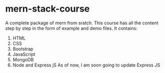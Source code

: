 # mern-stack-course
A complete package of mern from sratch.
This course has all the content step by step in the form of example and demo files.
It contains:
1. HTML
2. CSS
3. Bootstrap
4. JavaScript
5. MongoDB
6. Node and Express jS
As of now, I am soon going to update Express JS
